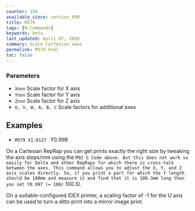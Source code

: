 ```yaml
---
counter: 154
available_since: version_999
title: M579
tags: [M-Commands] 
keywords: beta 
last_updated: April 07, 2020 
summary: Scale Cartesian axes 
permalink: M579.html
toc: false 
---
```



### Parameters

* `Xnnn` Scale factor for X axis
* `Ynnn` Scale factor for Y axis
* `Znnn` Scale factor for Z axis
* `U, V, W, A, B, C` Scale factors for additional axes

## Examples

* ` M579 X1.0127  ` Y0.998

On a Cartesian RepRap you can get prints exactly the right size by tweaking the axis steps/mm using the ` M92 G Code above. But this does not work so easily for Delta and other RepRaps for which there is cross-talk between the axes. This command allows you to adjust the X, Y, and Z axis scales directly. So, if you print a part for which the Y length should be 100mm and measure it and find that it is 100.3mm long then you set Y0.997 (= 100/ ` 100.3).

On a suitable-configured IDEX printer, a scaling factor of -1 for the U axis can be used to turn a ditto print into a mirror image print.

